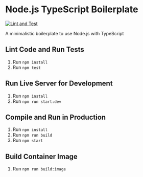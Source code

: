 # Node.js TypeScript Boilerplate

[![Lint and Test](https://github.com/cloudlena/nodejs-typescript-boilerplate/workflows/Lint%20and%20Test/badge.svg)](https://github.com/mastertinner/nodejs-typescript-boilerplate/actions)

A minimalistic boilerplate to use Node.js with TypeScript

## Lint Code and Run Tests

1. Run `npm install`
1. Run `npm test`

## Run Live Server for Development

1. Run `npm install`
1. Run `npm run start:dev`

## Compile and Run in Production

1. Run `npm install`
1. Run `npm run build`
1. Run `npm start`

## Build Container Image

1. Run `npm run build:image`
